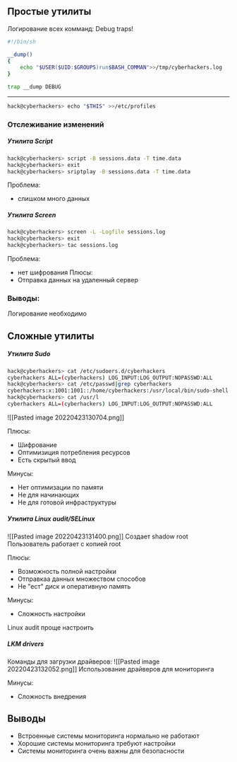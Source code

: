 ## Простые утилиты
Логирование всех комманд:
Debug traps!
```bash 
#!/bin/sh

__dump()
{
	echo "$USER($UID:$GROUPS)run$BASH_COMMAN">>/tmp/cyberhackers.log
}

trap __dump DEBUG
```
---
```bash
hack@cyberhackers> echo "$THIS" >>/etc/profiles
```
### Отслеживание изменений
##### Утилита Script
```bash
hack@cyberhackers> script -B sessions.data -T time.data
hack@cyberhackers> exit
hack@cyberhackers> sriptplay -B sessions.data -T time.data
```
Проблема: 
- слишком много данных

##### Утилита Screen
```bash
hack@cyberhackers> screen -L -Logfile sessions.log
hack@cyberhackers> exit
hack@cyberhackers> tac sessions.log
```
Проблема: 
- нет шифрования
Плюсы: 
- Отправка данных на удаленный сервер

### Выводы:
Логирование необходимо
## Сложные утилиты
##### Утилита Sudo
```bash
hack@cyberhackers> cat /etc/sudoers.d/cyberhackers
cyberhackers ALL=(cyberhackers) LOG_INPUT:LOG_OUTPUT:NOPASSWD:ALL
hack@cyberhackers> cat /etc/passwd|grep cyberhackers
cyberhackers:x:1001:1001::/home/cyberhackers:/usr/local/bin/sudo-shell
hack@cyberhackers> cat /usr/l
cyberhackers ALL=(cyberhackers) LOG_INPUT:LOG_OUTPUT:NOPASSWD:ALL
```
![[Pasted image 20220423130704.png]]

Плюсы: 
- Шифрование
- Оптимизиция потребления ресурсов
- Есть скрытый ввод

Минусы:
- Нет оптимизации по памяти
- Не для начинающих
- Не для готовой инфраструктуры

##### Утилита Linux audit/SELinux
![[Pasted image 20220423131400.png]]
Создает shadow root
Пользователь работает с копией root

Плюсы:
- Возможность полной настройки
- Отправкаа данных множеством способов
- Не "ест" диск и оперативную память

Минусы:
- Сложность настройки

Linux audit проще настроить

##### LKM drivers
Команды для загрузки драйверов:
![[Pasted image 20220423132052.png]]
Использование драйверов для мониторинга

Минусы:
- Сложность внедрения
## Выводы
- Встроенные системы мониторинга нормально не работают
- Хорошие системы мониторинга требуют настройки
- Системы мониторинга очень важны для безопасности